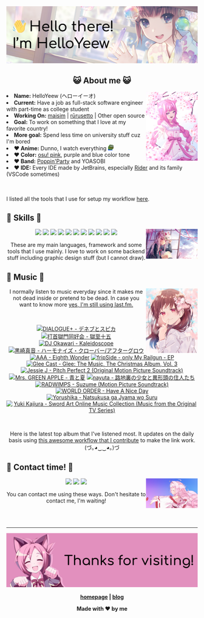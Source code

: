 <img src="welcome-banner.png" alt="Welcome!">

<h2 align="center">😺 About me 😺</h2> 
<img src="helloyeewchan.jpg" width="27%" align="right">
<li><b>Name:</b> HelloYeew (ヘローイーオ)</li>
<li><b>Current:</b> Have a job as full-stack software engineer with part-time as college student</li>
<li><b>Working On:</b> <a href="https://github.com/HelloYeew/maisim">maisim</a> | <a href="https://github.com/Rurusetto/rurusetto">rūrusetto</a> | Other open source</li>
<li><b>Goal:</b> To work on something that I love at my favorite country!</li>
<li><b>More goal:</b> Spend less time on university stuff cuz I'm bored</li>
<li><b>❤️ Anime:</b> Dunno, I watch everything <img src="twitch-emoji/YEP.png" width="3%" vertical-align="middle"></li>
<li><b>❤️ Color:</b> <a href="https://www.color-hex.com/color-palette/104633">osu! pink</a>, purple and blue color tone</li>
<li><b>❤️ Band:</b> <a href="https://bandori.fandom.com/wiki/Poppin%27Party">Poppin'Party</a> and YOASOBI</li>
<li><b>❤️ IDE:</b> Every IDE made by JetBrains, especially <a href="https://www.jetbrains.com/rider/">Rider</a> and its family</li> (VSCode sometimes)
<br>
<br>
<br>

<p>I listed all the tools that I use for setup my workflow <a href="https://github.com/HelloYeew/workflow-setup">here</a>.</p>

## 📇 Skills 📇

<img src="knowledge-pic.png" width="27%" align="right">
<p align="center"><img src="https://img.shields.io/badge/-python-3776AB.svg?&style=for-the-badge&logo=python&logoColor=white"/> <img src="https://img.shields.io/badge/-django-092E20.svg?&style=for-the-badge&logo=django&logoColor=white"/> <img src="https://img.shields.io/badge/-csharp-239120.svg?&style=for-the-badge&logo=csharp&logoColor=white"/> <img src="https://img.shields.io/badge/-javascript-F7DF1E.svg?&style=for-the-badge&logo=javascript&logoColor=black"/> <img src="https://img.shields.io/badge/java-007396.svg?&style=for-the-badge&logo=java&logoColor=white"/> <img src="https://img.shields.io/badge/-html5-E34F26.svg?&style=for-the-badge&logo=html5&logoColor=white"/> <img src="https://img.shields.io/badge/-css3-1572B6.svg?&style=for-the-badge&logo=css3&logoColor=white"/> <img src="https://img.shields.io/badge/-nginx-009639.svg?&style=for-the-badge&logo=nginx&logoColor=white"/> <img src="https://img.shields.io/badge/-digitalocean-0080FF.svg?&style=for-the-badge&logo=digitalocean&logoColor=white"/> <img src="https://img.shields.io/badge/-svelte-FF3E00.svg?&style=for-the-badge&logo=svelte&logoColor=white"/> <img src="https://img.shields.io/badge/-tailwind CSS-06B6D4.svg?&style=for-the-badge&logo=Tailwind CSS&logoColor=white"/>

<p align="center">These are my main languages, framework and some tools that I use mainly. I love to work on some backend stuff including graphic design stuff (but I cannot draw).</p>

## 🎵 Music 🎵

<img src="music-pic.png" width="27%" align="right">

<p align="center">I normally listen to music everyday since it makes me not dead inside or pretend to be dead. In case you want to know more <a href="https://www.last.fm/user/HelloYeew">yes, I'm still using last.fm.</p>
  
<br>

<!-- lastfm -->
<p align="center"><a href="https://www.last.fm/music/DIALOGUE%252B/%E3%83%87%E3%83%8D%E3%83%96%E3%81%A8%E3%82%B9%E3%83%94%E3%82%AB"><img src="https://lastfm.freetls.fastly.net/i/u/64s/2b06d2f627d878da26d96c1a1962aff8.png" title="DIALOGUE+ - デネブとスピカ"></a> <a href="https://www.last.fm/music/%E6%89%93%E9%A6%96%E7%8D%84%E9%96%80%E5%90%8C%E5%A5%BD%E4%BC%9A/%E7%8D%84%E8%87%B3%E5%8D%81%E4%BA%94"><img src="https://lastfm.freetls.fastly.net/i/u/64s/e375bc75aa731d39946f8424dba9a8d8.jpg" title="打首獄門同好会 - 獄至十五"></a> <a href="https://www.last.fm/music/DJ+Okawari/Kaleidoscope"><img src="https://lastfm.freetls.fastly.net/i/u/64s/34a208d9e3c3bbb77da5cb3160c457e1.jpg" title="DJ Okawari - Kaleidoscope"></a> <a href="https://www.last.fm/music/%E9%BB%92%E5%B4%8E%E7%9C%9F%E9%9F%B3/%E3%83%8F%E3%83%BC%E3%83%A2%E3%83%8A%E3%82%A4%E3%82%BA%E3%83%BB%E3%82%AF%E3%83%AD%E3%83%BC%E3%83%90%E3%83%BC%2F%E3%82%A2%E3%83%95%E3%82%BF%E3%83%BC%E3%82%B0%E3%83%AD%E3%82%A6"><img src="https://lastfm.freetls.fastly.net/i/u/64s/81fbcd9ffb995a6417fe4c2b900d8ec5.jpg" title="黒崎真音 - ハーモナイズ・クローバー/アフターグロウ"></a> <a href="https://www.last.fm/music/AAA/Eighth+Wonder"><img src="https://lastfm.freetls.fastly.net/i/u/64s/f9032d5943e84f7ccf8540a39e207978.png" title="AAA - Eighth Wonder"></a> <a href="https://www.last.fm/music/fripSide/only+My+Railgun+-+EP"><img src="https://lastfm.freetls.fastly.net/i/u/64s/9db3c7a0c6974f2b884e3028c9e02672.jpg" title="fripSide - only My Railgun - EP"></a> <a href="https://www.last.fm/music/Glee+Cast/Glee:+The+Music,+The+Christmas+Album,+Vol.+3"><img src="https://lastfm.freetls.fastly.net/i/u/64s/2a54b8b066fd44d9b3fd5f28abfcd4f5.png" title="Glee Cast - Glee: The Music, The Christmas Album, Vol. 3"></a> <a href="https://www.last.fm/music/Jessie+J/Pitch+Perfect+2+(Original+Motion+Picture+Soundtrack)"><img src="https://lastfm.freetls.fastly.net/i/u/64s/67ff66cb1a852afe6b5fb27efd285e02.png" title="Jessie J - Pitch Perfect 2 (Original Motion Picture Soundtrack)"></a> <a href="https://www.last.fm/music/Mrs.+GREEN+APPLE/%E9%9D%92%E3%81%A8%E5%A4%8F"><img src="https://lastfm.freetls.fastly.net/i/u/64s/dd83d29f77e62d219060e2ce251eb5d4.jpg" title="Mrs. GREEN APPLE - 青と夏"></a> <a href="https://www.last.fm/music/nayuta/%E8%B7%AF%E5%9C%B0%E8%A3%8F%E3%81%AE%E5%B0%91%E5%A5%B3%E3%81%A8%E7%95%B0%E5%BD%A2%E9%A0%AD%E3%81%AE%E4%BD%8F%E4%BA%BA%E3%81%9F%E3%81%A1"><img src="https://lastfm.freetls.fastly.net/i/u/64s/3a9c4a376a2da8feb037fd8e539ecb0a.jpg" title="nayuta - 路地裏の少女と異形頭の住人たち"></a> <a href="https://www.last.fm/music/RADWIMPS/Suzume+(Motion+Picture+Soundtrack)"><img src="https://lastfm.freetls.fastly.net/i/u/64s/cb0dab49b1cdda76d0f2fd580d714099.jpg" title="RADWIMPS - Suzume (Motion Picture Soundtrack)"></a> <a href="https://www.last.fm/music/WORLD+ORDER/Have+A+Nice+Day"><img src="https://lastfm.freetls.fastly.net/i/u/64s/ac99caf7fe8f4caccc5b6eb1056a92e9.jpg" title="WORLD ORDER - Have A Nice Day"></a> <a href="https://www.last.fm/music/Yorushika/Natsukusa+ga+Jyama+wo+Suru"><img src="https://lastfm.freetls.fastly.net/i/u/64s/2ea84619f2a364d6db916ff70df7a982.jpg" title="Yorushika - Natsukusa ga Jyama wo Suru"></a> <a href="https://www.last.fm/music/Yuki+Kajiura/Sword+Art+Online+Music+Collection+(Music+from+the+Original+TV+Series)"><img src="https://lastfm.freetls.fastly.net/i/u/64s/7f0460ce1f34ce6576b7e482ed2ce00b.jpg" title="Yuki Kajiura - Sword Art Online Music Collection (Music from the Original TV Series)"></a> </p>

<br>

<p align="center">Here is the latest top album that I've listened most. It updates on the daily basis using <a href="https://github.com/melipass/lastfm-to-markdown/">this awesome workflow that I contribute</a> to make the link work. (づ｡◕‿‿◕｡)づ</p>

## 📝 Contact time! 📝

<img src="contact-pic.png" width="27%" align="right">

<p align="center"><a href="https://twitter.com/nonggummud" target="_blank"><img src="https://img.shields.io/badge/-nonggummud-1DA1F2.svg?&style=for-the-badge&logo=Twitter&logoColor=white"/></a> <a href="https://www.linkedin.com/in/helloyeew" target="_blank"><img src="https://img.shields.io/badge/-helloyeew-0A66C2.svg?&style=for-the-badge&logo=linkedin&logoColor=white"/></a> <a href="https://peerlist.io/helloyeew"><img src="https://img.shields.io/badge/-peerlist-00AA45.svg?&style=for-the-badge"/></a></p>

<p align="center">You can contact me using these ways. Don't hesitate to contact me, I'm waiting!</p>
<br>
<br>

---

<img src="bye-banner.png" alt="Thanks for visiting!">

<p align="center"><b><a href="https://www.helloyeew.dev">homepage</a> | <b><a href="https://story.helloyeew.dev/">blog</a></p>

<p align="center">Made with ❤️ by me</p>

